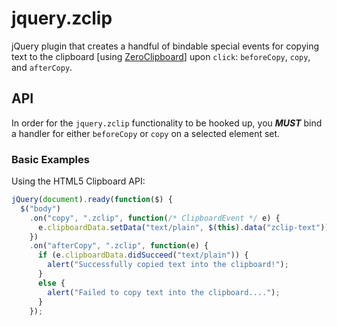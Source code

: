 # jquery.zclip

jQuery plugin that creates a handful of bindable special events for copying text to the clipboard [using [ZeroClipboard](http://zeroclipboard.org/)] upon `click`: `beforeCopy`, `copy`, and `afterCopy`.


## API

In order for the `jquery.zclip` functionality to be hooked up, you _**MUST**_  bind a handler for either `beforeCopy` or `copy` on a selected element set.

### Basic Examples

Using the HTML5 Clipboard API:

```js
jQuery(document).ready(function($) {
  $("body")
    .on("copy", ".zclip", function(/* ClipboardEvent */ e) {
      e.clipboardData.setData("text/plain", $(this).data("zclip-text"));
    })
    .on("afterCopy", ".zclip", function(e) {
      if (e.clipboardData.didSucceed("text/plain")) {
        alert("Successfully copied text into the clipboard!");
      }
      else {
        alert("Failed to copy text into the clipboard....");
      }
    });
```
